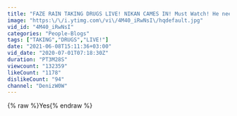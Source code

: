 ```yaml
---
title: "FAZE RAIN TAKING DRUGS LIVE! NIKAN CAMES IN! Must Watch! He needs help asap!"
image: "https:\/\/i.ytimg.com\/vi\/4M40_iRwNsI\/hqdefault.jpg"
vid_id: "4M40_iRwNsI"
categories: "People-Blogs"
tags: ["TAKING","DRUGS","LIVE!"]
date: "2021-06-08T15:11:36+03:00"
vid_date: "2020-07-01T07:18:30Z"
duration: "PT3M28S"
viewcount: "132359"
likeCount: "1178"
dislikeCount: "94"
channel: "DenizW0W"
---
```

{% raw %}Yes{% endraw %}
